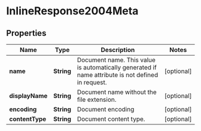 

# InlineResponse2004Meta


## Properties

Name | Type | Description | Notes
------------ | ------------- | ------------- | -------------
**name** | **String** | Document name. This value is automatically generated if name attribute is not defined in request. |  [optional]
**displayName** | **String** | Document name without the file extension. |  [optional]
**encoding** | **String** | Document encoding |  [optional]
**contentType** | **String** | Document content type. |  [optional]



